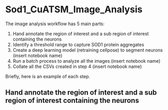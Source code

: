 # Sod1_CuATSM_Image_Analysis

The image analysis workflow has 5 main parts:
1) Hand annotate the region of interest and a sub region of interest containing the neurons
2) Identify a threshold range to capture SOD1 protein aggregates  
3) Create a deep learning model (retraining cellpose) to segment neurons (insert notebook name)
4) Run a batch process to analyze all the images (insert notebook name)
5) Collate all the CSVs created in step 4 (insert notebook name)

Briefly, here is an example of each step. 
## Hand annotate the region of interest and a sub region of interest containing the neurons
